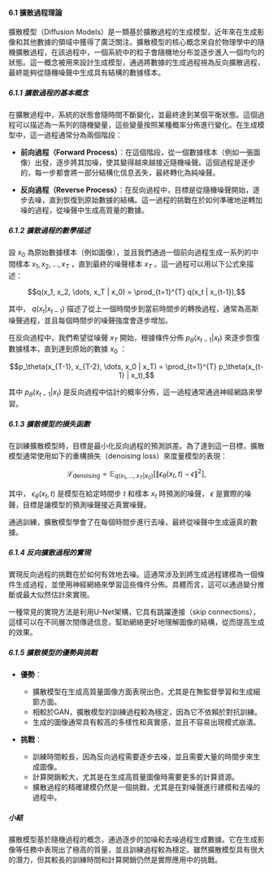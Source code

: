 #### 6.1 擴散過程理論

擴散模型（Diffusion Models）是一類基於擴散過程的生成模型，近年來在生成影像和其他數據的領域中獲得了廣泛關注。擴散模型的核心概念來自於物理學中的隨機擴散過程，在該過程中，一個系統中的粒子會隨機地分布並逐步進入一個均勻的狀態。這一概念被用來設計生成模型，通過將數據的生成過程視為反向擴散過程，最終能夠從隨機噪聲中生成具有結構的數據樣本。

##### 6.1.1 擴散過程的基本概念
在擴散過程中，系統的狀態會隨時間不斷變化，並最終達到某個平衡狀態。這個過程可以描述為一系列的隨機變量，這些變量按照某種概率分佈進行變化。在生成模型中，這一過程通常分為兩個階段：

- **前向過程（Forward Process）**：在這個階段，從一個數據樣本（例如一張圖像）出發，逐步將其加噪，使其變得越來越接近隨機噪聲。這個過程是逐步的，每一步都會將一部分結構化信息丟失，最終轉化為純噪聲。
  
- **反向過程（Reverse Process）**：在反向過程中，目標是從隨機噪聲開始，逐步去噪，直到恢復到原始數據的結構。這一過程的挑戰在於如何準確地逆轉加噪的過程，從噪聲中生成高質量的數據。

##### 6.1.2 擴散過程的數學描述
設  $`x_0`$  為原始數據樣本（例如圖像），並且我們通過一個前向過程生成一系列的中間樣本  $`x_1, x_2, \dots, x_T`$ ，直到最終的噪聲樣本  $`x_T`$ 。這一過程可以用以下公式來描述：

```math
q(x_1, x_2, \dots, x_T | x_0) = \prod_{t=1}^{T} q(x_t | x_{t-1}),
```

其中， $`q(x_t | x_{t-1})`$  描述了從上一個時間步到當前時間步的轉換過程，通常為高斯噪聲過程，並且每個時間步的噪聲強度會逐步增加。

在反向過程中，我們希望從噪聲  $`x_T`$  開始，根據條件分佈  $`p_\theta(x_{t-1} | x_t)`$  來逐步恢復數據樣本，直到達到原始的數據  $`x_0`$ ：

```math
p_\theta(x_{T-1}, x_{T-2}, \dots, x_0 | x_T) = \prod_{t=1}^{T} p_\theta(x_{t-1} | x_t),
```

其中  $`p_\theta(x_{t-1} | x_t)`$  是反向過程中估計的概率分佈，這一過程通常通過神經網路來學習。

##### 6.1.3 擴散模型的損失函數
在訓練擴散模型時，目標是最小化反向過程的預測誤差。為了達到這一目標，擴散模型通常使用如下的重構損失（denoising loss）來度量模型的表現：

```math
\mathcal{L}_{\text{denoising}} = \mathbb{E}_{q(x_1, \dots, x_T | x_0)} \left[ \| \epsilon_\theta(x_t, t) - \epsilon \|^2 \right],
```

其中， $`\epsilon_\theta(x_t, t)`$  是模型在給定時間步  $`t`$  和樣本  $`x_t`$  時預測的噪聲， $`\epsilon`$  是實際的噪聲，目標是讓模型的預測噪聲接近真實噪聲。

通過訓練，擴散模型學會了在每個時間步進行去噪，最終從噪聲中生成逼真的數據。

##### 6.1.4 反向擴散過程的實現
實現反向過程的挑戰在於如何有效地去噪。這通常涉及到將生成過程建模為一個條件生成過程，並使用神經網絡來學習這些條件分佈。具體而言，這可以通過變分推斷或最大似然估計來實現。

一種常見的實現方法是利用U-Net架構，它具有跳躍連接（skip connections），這樣可以在不同層次間傳遞信息，幫助網絡更好地理解圖像的結構，從而提高生成的效果。

##### 6.1.5 擴散模型的優勢與挑戰
- **優勢**：
  - 擴散模型在生成高質量圖像方面表現出色，尤其是在無監督學習和生成細節方面。
  - 相較於GAN，擴散模型的訓練過程較為穩定，因為它不依賴於對抗訓練。
  - 生成的圖像通常具有較高的多樣性和真實感，並且不容易出現模式崩潰。

- **挑戰**：
  - 訓練時間較長，因為反向過程需要逐步去噪，並且需要大量的時間步來生成圖像。
  - 計算開銷較大，尤其是在生成高質量圖像時需要更多的計算資源。
  - 擴散過程的精確建模仍然是一個挑戰，尤其是在對噪聲進行建模和去噪的過程中。

##### 小結
擴散模型基於隨機過程的概念，通過逐步的加噪和去噪過程生成數據。它在生成影像等任務中表現出了極高的質量，並且訓練過程較為穩定。雖然擴散模型具有很大的潛力，但其較長的訓練時間和計算開銷仍然是實際應用中的挑戰。